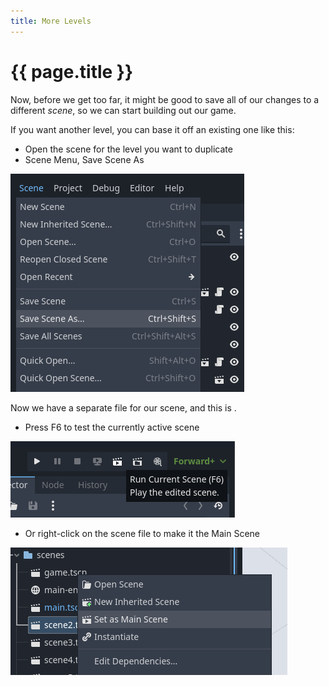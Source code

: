 ```yaml
---
title: More Levels
---
```

# {{ page.title }}

Now, before we get too far, it might be good to save all of our changes to a different _scene_, so we can start building out our game.

If you want another level, you can base it off an existing one like this:

* Open the scene for the level you want to duplicate
* Scene Menu, Save Scene As

![Save Scene As](../assets/save_scene_as.png)

Now we have a separate file for our scene, and this is .

* Press F6 to test the currently active scene

![Run Current Scene](../assets/run_current_scene.png)

* Or right-click on the scene file to make it the Main Scene

![Set as Main Scene](../assets/set_as_main_scene.png)


<!--
Now, if you want to make "portals" between your levels, read on [here](portals.md)...
-->
